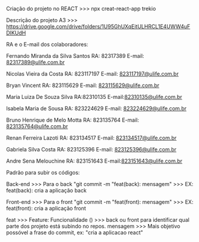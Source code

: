 Criação do projeto no REACT >>> npx creat-react-app trekio

Descrição do projeto A3 >>> https://drive.google.com/drive/folders/1U95GhUXqEitULHRCL1E4UWW4uFDIKUdH

RA e o E-mail dos colaboradores:

Fernando Miranda da Silva Santos 
RA: 82317389
E-mail: 82317389@ulife.com.br

Nicolas Vieira da Costa
RA: 823117197
E-mail: 823117197@ulife.com.br

Bryan Vincent 
RA: 823115629
E-mail: 823115629@ulife.com.br

Maria Luiza De Souza Silva 
RA:82310135
E-mail:82310135@ulife.com.br

Isabela Maria de Sousa
RA: 823224629
E-mail: 823224629@ulife.com.br

Bruno Henrique de Melo Motta 
RA: 823135764
E-mail: 823135764@ulife.com.br

Renan Ferreira Lazoti
RA: 823134517
E-mail: 823134517@ulife.com.br

Gabriela Silva Costa
RA: 823125396
E-mail: 823125396@ulife.com.br

Andre Sena Melouchine 
RA: 823151643
E-mail:823151643@ulife.com.br


Padrão para subir os códigos:

Back-end >>> Para o back "git commit -m "feat(back): mensagem" >>> EX: feat(back): cria a aplicação back

Front-end >>> Para o front "git commit -m "feat(front): mensagem" >>> EX: feat(front): cria a aplicação front

feat >>> Feature: Funcionalidade
() >>> back ou front para identificar qual parte dos projeto está subindo no repos.
mensagem >>> Mais objetivo possóvel a frase do commit, ex: "cria a aplicacao react"
